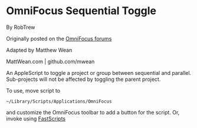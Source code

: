 OmniFocus Sequential Toggle
===========================
By RobTrew

Originally posted on the [OmniFocus forums][1]

Adapted by Matthew Wean

MattWean.com | github.com/mwean


An AppleScript to toggle a project or group between sequential and parallel. Sub-projects will not be affected by toggling the parent project.

To use, move script to 

	~/Library/Scripts/Applications/OmniFocus

and customize the OmniFocus toolbar to add a button for the script. Or, invoke using [FastScripts][2]

[1]: http://forums.omnigroup.com/showthread.php?p=95563#post95563
[2]: http://www.red-sweater.com/fastscripts/